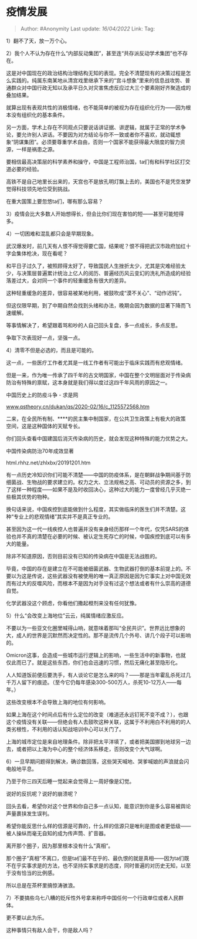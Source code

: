 # 疫情发展

> Author: #Anonymity 
> Last update: *16/04/2022* 
> Link:
> Tag: 


1）翻不了天，放一万个心。

  

2）我个人不认为存在什么“内部反动集团”，甚至连“共存派反动学术集团”也不存在。

  

这是对中国现在的政治结构治理结构无知的表现。完全不清楚现有的决策过程是怎么实践的。纯属东南某地从清宫戏里继承下来的“宫斗想象”里来的信息战攻势、普通群众对中国行政无知以及承平日久对灾害焦虑反应过大三个要素刚好齐聚造成的叠加结果。

  

就算出现有表观共性的消极情绪，也不能简单的被视为存在组织化行为——因为根本没有组织化的基本条件。

  

另一方面，学术上存在不同观点只要说话讲证据、讲逻辑，就属于正常的学术争论，要允许别人讲话。不要因为对方结论与你不一致或者你不喜欢，就动辄想象“阴谋集团”。必须要尊重学术自由，否则一个国家不能获得最大限度的智力资源，一样是祸患之源。

  

要相信最高决策层的科学素养和操守，中国是工程师治国，ta们有和科学社区打交道必要的经验。

  

高铁不是自己地里长出来的，天宫也不是放孔明灯飘上去的，美国也不是凭空发梦觉得科技领先地位受到挑战。

  

在重大国策上要忽悠ta们，哪有那么容易？

  

3）疫情会比大多数人开始想得长，但会比你们现在害怕的短——甚至可能短得多。

  

4）一切困难和混乱都只会是早期现象。

  

武汉爆发时，前几天有人恨不得觉得要亡国，结果呢？恨不得把武汉市政府加红十字会集体枪决，现在看呢？

  

和平日子过久了，被照顾得太好了，导致国民人生挫折太少，尤其是灾难经验太少，与决策层普遍累计统治上亿人的阅历、普遍经历风云变幻的洗礼所造成的经验落差过大，会对同一个事件的轻重缓急有很大的差异。

  

这种轻重缓急的差异，很容易被某地利用，被鼓吹成“漠不关心”、“动作迟钝”。

  

但这仅限早期，到了中期自然会找到头绪和办法，晚期会因为数据的显著下降而飞速缓解。

  

等事情解决了，希望跟着骂和吵的人自己回头复盘，多一点成长，多点反思。

  

争取下次表现好一点，坚强一点。

  

4）清零不但是必选的，而且是可能的。

  

这一点，一些医疗工作者尤其是一线工作者有可能出于临床实践而有悲观情绪。

  

但是一来，作为唯一传承了四千年的古文明国家，中国在整个文明层面对于传染病防治有特殊的禀赋，这本身就是我们得以度过这四千年风雨的原因之一。

  

中国历史上的防疫斗争 - 求是网

​www.qstheory.cn/dukan/qs/2020-02/16/c_1125572568.htm

  

二来，在全民所有制、****的民主集中制国家，在公共卫生政策上有极大的政策空间，这是这种国体的天赋专长。

  

你们回头查看中国建国后消灭传染病的历史，就会发现这种特殊的能力优势之大。

  

中国传染病防治70年成效显著

​html.rhhz.net/zhlxbx/20191201.htm

有一点历史冷知识你们可能不清楚——中国的防疫体系，是在朝鲜战争期间基于防细菌战、生物战的要求建立的。权力之大、立法规格之高、可动员的资源之多，到了这样一种程度——如果不是及时收回决心，这种过大的能力一度曾经几乎灭绝一些极其优势的物种。

  

换句话来说，中国疾控到底能做到什么程度，其实做临床的医生们并不清楚。这种“专业上的悲观情绪”其实并不是真正专业的。

  

甚至因为这一代一线疾控人也普遍并没有亲身经历那样一个年代，仅凭SARS的体验也并不真的清楚在必要的时候、被认定生死存亡的时候，中国疾控到底可以有多大的能量。

  

除非不知道原因，否则目前没有已知的传染病在中国是无法战胜的。

  

毕竟，中国的存在是建立在不可能被细菌武器、生物武器打倒的基本前提上的。不要以为这是传说，这些武器没有被使用的唯一真正原因是因为它事实上对中国无效而有过大的反噬风险，而根本不是因为对手没有过这个想法或者有什么崇高的道德自觉。

  

化学武器没这个顾虑，你看他们撒起橙剂来没有任何犹豫。

  

5）什么“会改变上海地位”云云，纯属情绪应激反应。

  

不要以为一些亚文化圈里喊得山响，就意味着那叫“全民共识”。世界远比想象的大，成人的世界是沉默然而决定性的。那不是流传几个外号、讲几个段子可以影响的。

  

Omicron这事，会造成一些城市运行逻辑上的影响，一些生活中的新事物，也就仅此而已了。就是这些东西，你们也会迅速的习惯，然后无痛化甚至隐形化。

  

人人知道饭前便后要洗手，有人谈论它是怎么来的吗？——那是当年霍乱杀死过几千万人留下的痕迹。（至今它仍每年感染300-500万人，杀死10-12万人——每年。）

  

这些改变根本不会导致上海的地位有何影响。

  

如果上海在这个时间点后有什么定位的改变（难道还永远钉死不变不成？），也跟这个疫情没有关联——但绝会有人去鼓吹这种关联，这属于不利用白不利用的的人类劣根性，不利用的话认知战培训中心可以关门了。

  

上海的城市定位是来自地理条件。除非把太平洋填了，或者把美国挪到地球另一边去，或者把以上海为中心的整个经济体系移走，否则改变个大气球啊。

  

6）一旦早期问题得到解决，确诊数回落，这些哭天喊地、哭爹喊娘的声浪就会闪电般地平息。

  

乃至于你三四天后睡一觉起来会觉得上一周好像是幻觉。

  

说好的反抗呢？说好的崩溃呢？

  

回头去看，希望你对这个世界和你自己多一点认知，能意识到你是多么容易被舆论声量裹挟发生误判。

  

希望你能反思什么样的信源是可靠的，什么样的信源只是唯利是图或者更低级——被人操纵而毫无自知的成为传声筒、扩音器。

  

离开那个圈子，因为那里根本没有什么“真相”。

  

那个圈子“真相”不离口，但是ta们最不在乎的、最仇恨的就是真相——因为ta们既不在乎实事求是的方法，也不坚持实事求是的态度，同时普遍的对历史无知，以至于没有恰当的比例感。

  

所以总是在茶杯里搞惊涛骇浪。

  

7）不要搞些乌七八糟的贬斥性外号拿来称呼中国任何一个行政单位或者人民群体。

  

更不要以此为乐。

  

这种事情只有敌人会干，你是敌人吗？